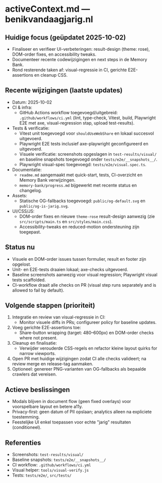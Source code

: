 # activeContext.md — benikvandaagjarig.nl

## Huidige focus (geüpdatet 2025-10-02)

- Finaliseer en verifieer UI-verbeteringen: result-design (theme: rose), DOM-order fixes, en accessibility tweaks.
- Documenteer recente codewijzigingen en next steps in de Memory Bank.
- Rond resterende taken af: visual-regressie in CI, gerichte E2E-assertions en cleanup CSS.

## Recente wijzigingen (laatste updates)
- Datum: 2025-10-02
- CI & infra:
  - GitHub Actions workflow toegevoegd/uitgebreid: `.github/workflows/ci.yml` (lint, type-check, Vitest, build, Playwright E2E met axe, visual-regression stap, upload test-results).
- Tests & verificatie:
  - Vitest unit toegevoegd voor `shouldUseWebShare` en lokaal succesvol uitgevoerd.
  - Playwright E2E tests inclusief axe-playwright geconfigureerd en uitgevoerd.
  - Visuele verificatie: screenshots opgeslagen in `test-results/visual/` en baseline snapshots toegevoegd onder `tests/e2e/__snapshots__/`.
  - Playwright visual-spec toegevoegd: `tests/e2e/visual.spec.ts`.
- Documentatie:
  - `readme.md` aangemaakt met quick-start, tests, CI-overzicht en Memory Bank verwijzingen.
  - `memory-bank/progress.md` bijgewerkt met recente status en changelog.
- Assets:
  - Statische OG-fallbacks toegevoegd: `public/og-default.svg` en `public/og-is-jarig.svg`.
- UI/CSS/JS:
  - DOM-order fixes en nieuwe `theme-rose` result-design aanwezig (zie `src/scripts/main.ts` en `src/styles/main.css`).
  - Accessibility-tweaks en reduced-motion ondersteuning zijn toegepast.

## Status nu
- Visuele en DOM-order issues tussen formulier, result en footer zijn opgelost.
- Unit- en E2E-tests draaien lokaal; axe-checks uitgevoerd.
- Baseline screenshots aanwezig voor visual regression; Playwright visual tests scaffolded.
- CI-workflow draait alle checks on PR (visual step runs separately and is allowed to fail by default).

## Volgende stappen (prioriteit)
1. Integratie en review van visual-regressie in CI:
   - Monitor visuele diffs in PRs; configureer policy for baseline updates.
2. Voeg gerichte E2E-assertions toe:
   - Share-button wrapping (target: 480–600px) en DOM-order checks where not present.
3. Cleanup en finalisatie:
   - Verwijder verouderde CSS-regels en refactor kleine layout quirks for narrow viewports.
4. Open PR met huidige wijzigingen zodat CI alle checks valideert; na review merge en release-tag aanmaken.
5. Optioneel: genereer PNG-varianten van OG-fallbacks als bepaalde crawlers dat vereisen.

## Actieve beslissingen
- Modals blijven in document flow (geen fixed overlays) voor voorspelbare layout en betere a11y.
- Privacy-first: geen datum of PII opslaan; analytics alleen na expliciete toestemming.
- Feestelijke UI enkel toepassen voor echte "jarig" resultaten (conditioneel).

## Referenties
- Screenshots: `test-results/visual/`
- Baseline snapshots: `tests/e2e/__snapshots__/`
- CI workflow: `.github/workflows/ci.yml`
- Visual helper: `tools/visual-verify.js`
- Tests: `tests/e2e/`, `src/tests/`
